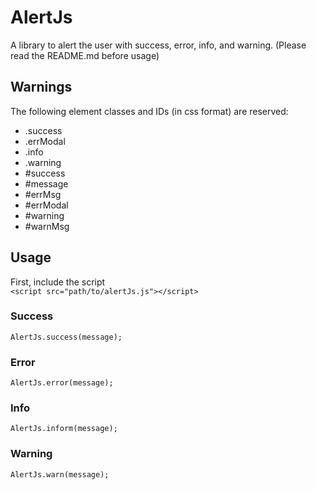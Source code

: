 # AlertJs
A library to alert the user with success, error, info, and warning. (Please read the README.md before usage)

## Warnings
The following element classes and IDs (in css format) are reserved:

* .success
* .errModal
* .info
* .warning
* #success
* #message
* #errMsg
* #errModal
* #warning
* #warnMsg

## Usage

First, include the script <br>
`<script src="path/to/alertJs.js"></script>`

### Success
`AlertJs.success(message);`

### Error
`AlertJs.error(message);`

### Info
`AlertJs.inform(message);`

### Warning
`AlertJs.warn(message);`
